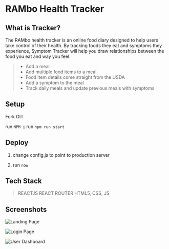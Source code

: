 # RAMbo Health Tracker


## What is Tracker?

The RAMbo health tracker is an online food diary designed to help users take control of their health. By tracking foods they eat and symptoms they experience, Symptom Tracker will help you draw relationships between the food you eat and way you feel.

> - Add a meal
> - Add multiple food items to a meal
> - Food item details come straight from the USDA
> - Add a symptom to the meal
> - Track daily meals and update previous meals with symptoms


## Setup

Fork GIT

run `NPM i`
run `npm run start`


## Deploy

1) change config.js to point to production server

2) run `now`


## Tech Stack

>REACTJS
>REACT ROUTER
>HTML5, CSS, JS


## Screenshots

![Landing Page](placeholder)

![Login Page](placeholder)

![User Dashboard](placeholder)
